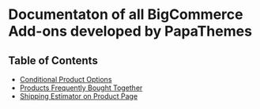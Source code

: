# Documentaton of all BigCommerce Add-ons developed by PapaThemes

## Table of Contents

- [Conditional Product Options](conditional-product-options.md)
- [Products Frequently Bought Together](frequently-bought-together.md)
- [Shipping Estimator on Product Page](shipping-estimator.md)